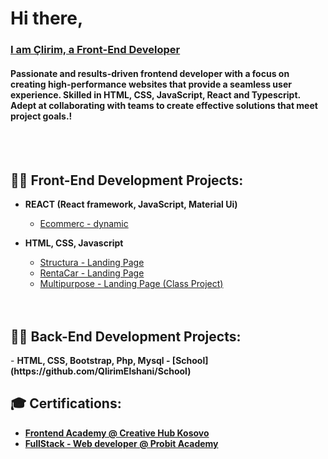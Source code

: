 <h1>Hi there,<br> 
<h3><a href="https://github.com/QlirimElshani">I am Çlirim, a Front-End Developer</a></h3>
<h4>Passionate and results-driven frontend developer with a focus on creating high-performance websites that provide a seamless user experience. Skilled in HTML, CSS, JavaScript, React and Typescript. Adept at collaborating with teams to create effective solutions that meet project goals.!</h4>
<br/>
<br/>
<h2>👨‍💻 Front-End Development Projects:</h2>

  - <b>REACT (React framework, JavaScript, Material Ui)</b>
    - [Ecommerc - dynamic](https://github.com/QlirimElshani/Ecommerc)
   
- <b>HTML, CSS, Javascript</b>
  - [Structura - Landing Page](https://github.com/QlirimElshani/structura)
  - [RentaCar - Landing Page](https://github.com/QlirimElshani/RentaCar)
  - [Multipurpose - Landing Page (Class Project)](https://github.com/QlirimElshani/Multipurpose---Landing-Page) 
  </br>
  </br>
 <h2>👨‍💻  Back-End Development Projects:</h2>
  - <b>HTML, CSS, Bootstrap, Php, Mysql</b><b>
    - [School](https://github.com/QlirimElshani/School)
  </br>

<h2>🎓 Certifications:</h2>

- [Frontend Academy @ Creative Hub Kosovo]()
- [FullStack - Web developer @ Probit Academy]()

<br/>  


